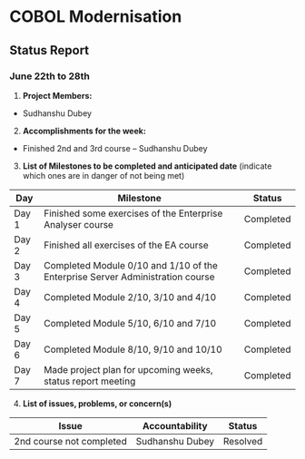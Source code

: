 # COBOL Modernisation
## Status Report
### June 22th to 28th

1. **Project Members:**
- Sudhanshu Dubey

2. **Accomplishments for the week:**
- Finished 2nd and 3rd course – Sudhanshu Dubey

3. **List of Milestones to be completed and anticipated date** (indicate which ones are in danger of not being met)

| Day | Milestone | Status |
|---|---|---|
|Day 1| Finished some exercises of the Enterprise Analyser course | Completed |
|Day 2| Finished all exercises of the EA course | Completed |
|Day 3| Completed Module 0/10 and 1/10 of the Enterprise Server Administration course | Completed |
|Day 4| Completed Module 2/10, 3/10 and 4/10 | Completed |
|Day 5| Completed Module 5/10, 6/10 and 7/10 | Completed |
|Day 6| Completed Module 8/10, 9/10 and 10/10 | Completed |
|Day 7| Made project plan for upcoming weeks, status report meeting | Completed |

4. **List of issues, problems, or concern(s)**

| Issue | Accountability | Status |
|---|---|---|
|2nd course not completed | Sudhanshu Dubey | Resolved |
